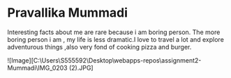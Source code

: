 # Pravallika Mummadi

Interesting facts about me are rare because i am boring person. The more boring person i am , my life is less dramatic.I love to travel a lot and explore adventurous things ,also very fond of cooking pizza and burger.

![Image][C:\Users\S555592\Desktop\webapps-repos\assignment2-Mummadi\IMG_0203 (2).JPG]


